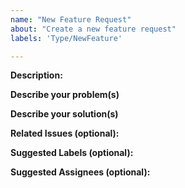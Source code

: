 ```yaml
---
name: "New Feature Request"
about: "Create a new feature request"
labels: 'Type/NewFeature'

---
```


**Description:**
<!-- Give a brief description of the new feature -->

**Describe your problem(s)**

**Describe your solution(s)**

**Related Issues (optional):**
<!-- Any related issues such as sub tasks, issues reported in other repositories (e.g component repositories), similar problems, etc. -->

**Suggested Labels (optional):**
<!-- Optional comma separated list of suggested labels. Non committers can’t assign labels to issues, so this will help issue creators who are not a committer to suggest possible labels-->

**Suggested Assignees (optional):**
<!--Optional comma separated list of suggested team members who should attend the issue. Non committers can’t assign issues to assignees, so this will help issue creators who are not a committer to suggest possible assignees-->